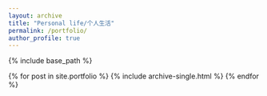 ```yaml
---
layout: archive
title: "Personal life/个人生活"
permalink: /portfolio/
author_profile: true
---
```


{% include base_path %}


{% for post in site.portfolio %}
  {% include archive-single.html %}
{% endfor %}

